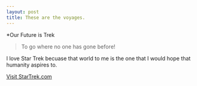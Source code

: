 ```yaml
---
layout: post
title: These are the voyages.
---
```


*Our Future is Trek

>To go where no one has gone before!

I love Star Trek becuase that world to me is the one that I would hope that humanity aspires to. 

[Visit StarTrek.com](http://www.startrek.com/)
